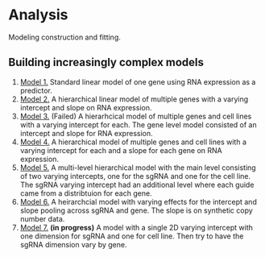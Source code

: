 # Analysis

Modeling construction and fitting.

## Building increasingly complex models

1. [Model 1.](005_005_model-experimentation-m1.md) Standard linear model of one gene using RNA expression as a predictor.
2. [Model 2.](005_007_model-experimentation-m2.md) A hierarchical linear model of multiple genes with a varying intercept and slope on RNA expression.
3. [Model 3.](005_009_model-experimentation-m3.md) (Failed) A hierarhcical model of multiple genes and cell lines with a varying intercept for each. The gene level model consisted of an intercept and slope for RNA expression.
4. [Model 4.](005_011_model-experimentation-m4.md) A hierarchical model of multiple genes and cell lines with a varying intercept for each and a slope for each gene on RNA expression.
5. [Model 5.](005_013_model-experimentation-m5.md) A multi-level hierarchical model with the main level consisting of two varying intercepts, one for the sgRNA and one for the cell line. The sgRNA varying intercept had an additional level where each guide came from a distribtuion for each gene.
6. [Model 6.](005_015_model-experimentation-m6.md) A heirarchcial model with varying effects for the intercept and slope pooling across sgRNA and gene. The slope is on synthetic copy number data.
7. [Model 7.](005_017_model-experimentation-m7.md) **(in progress)** A model with a single 2D varying intercept with one dimension for sgRNA and one for cell line. Then try to have the sgRNA dimension vary by gene.
